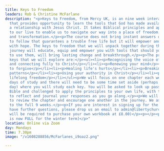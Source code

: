 ```yaml
---
title: Keys to Freedom
leaders: Rob & Christine McFarlane
description: "<p>Keys to Freedom, from Mercy UK, is an nine week interactive course
  that provides opportunity to learn the tools that God has made available to us through
  a relationship with Jesus Christ. It takes Biblical principles and applies them
  to our live to enable us to navigate our way into a place of freedom, wholeness
  and transformation.</p><p>The course does not bring instant answers or a formula
  to follow that guarantees a trouble free life but it will empower and inspire you
  with hope. The keys to freedom that we will unpack together during this nine week
  journey will educate, equip and empower you with tools that should you continue
  to use them, will bring lasting change and breakthrough.</p><p>The principles or
  keys that we will explore are:</p><ul><li><p>Recognising the voice of God</p></li><li><p>Committing
  and connecting fully to Christ</p></li><li><p>Renewing your mind</p></li><li><p>Choosing
  to forgive</p></li><li><p>Healing life's hurts</p></li><li><p>Breaking generational
  patterns</p></li><li><p>Using your authority in Christ</p></li><li><p>Maintaining
  lifelong freedom</p></li></ul><p>We will focus on one chapter each week, with 5
  days of study and there will need to be some time set aside (perhaps 20-25mins each
  day) where you will study each key. You will be asked to look up passages in the
  Bible and challenged to apply the principles to your own life, with the opportunity
  to reflect and journal your responses as you go along.</p><p>We will meet each week
  to review the chapter and encourage one another in the journey. We ask you to commit
  to the full 9 weeks.</p><p>If you are interest in signing up for the course but
  have further questions, please drop us an email to admin@libertychurchuk.com</p><p>(You
  will be required to purchase your own workbook at £8.00)</p><p></p><p>[This group
  is now FULL for the winter term]</p>"
location: Online via Zoom
day: Mondays
time: 7.30pm
image: "/v1608288856/McFarlanes_i9oaz2.png"

---
```

